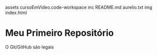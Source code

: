 assets	     cursoEmVideo.code-workspace  inc	      README.md
aurelio.txt  img			  index.html

Meu Primeiro Repositório 
======================== 

O Git/GitHub são legais